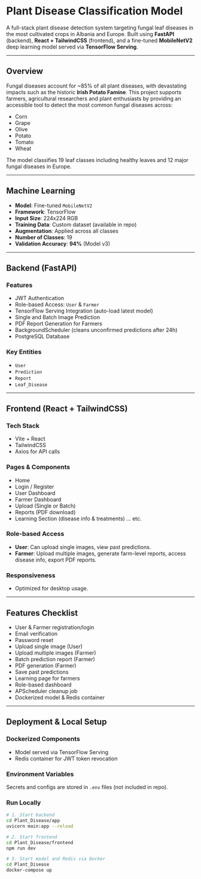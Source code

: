 # Plant Disease Classification Model

A full-stack plant disease detection system targeting fungal leaf diseases in the most cultivated crops in Albania and Europe. Built using **FastAPI** (backend), **React + TailwindCSS** (frontend), and a fine-tuned **MobileNetV2** deep learning model served via **TensorFlow Serving**.

---

##  Overview

Fungal diseases account for ~85% of all plant diseases, with devastating impacts such as the historic **Irish Potato Famine**. This project supports farmers, agricultural researchers and plant enthusiasts by providing an accessible tool to detect the most common fungal diseases across:

- Corn
- Grape
- Olive
- Potato
- Tomato
- Wheat

The model classifies 19 leaf classes including healthy leaves and 12 major fungal diseases in Europe.

---

## Machine Learning

- **Model**: Fine-tuned `MobileNetV2`
- **Framework**: TensorFlow
- **Input Size**: 224x224 RGB
- **Training Data**: Custom dataset (available in repo)
- **Augmentation**: Applied across all classes
- **Number of Classes**: 19
- **Validation Accuracy**: **94%** (Model v3)

---

## Backend (FastAPI)

### Features

- JWT Authentication
- Role-based Access: `User` & `Farmer`
- TensorFlow Serving Integration (auto-load latest model)
- Single and Batch Image Prediction
- PDF Report Generation for Farmers
- BackgroundScheduler (cleans unconfirmed predictions after 24h)
- PostgreSQL Database

### Key Entities

- `User`
- `Prediction`
- `Report`
- `Leaf_Disease`

---

## Frontend (React + TailwindCSS)

### Tech Stack

- Vite + React
- TailwindCSS
- Axios for API calls

### Pages & Components

- Home
- Login / Register
- User Dashboard
- Farmer Dashboard
- Upload (Single or Batch)
- Reports (PDF download)
- Learning Section (disease info & treatments) ... etc.

### Role-based Access

- **User**: Can upload single images, view past predictions.
- **Farmer**: Upload multiple images, generate farm-level reports, access disease info, export PDF reports.

### Responsiveness

- Optimized for desktop usage.

---

## Features Checklist

- User & Farmer registration/login     
- Email verification                  
- Password reset                      
- Upload single image (User)          
- Upload multiple images (Farmer)      
- Batch prediction report (Farmer)     
- PDF generation (Farmer)              
- Save past predictions                
- Learning page for farmers            
- Role-based dashboard                 
- APScheduler cleanup job             
- Dockerized model & Redis container   

---

## Deployment & Local Setup

### Dockerized Components

-  Model served via TensorFlow Serving
-  Redis container for JWT token revocation

### Environment Variables

Secrets and configs are stored in `.env` files (not included in repo).

### Run Locally

```bash
# 1. Start backend
cd Plant_Disease/app
uvicorn main:app --reload

# 2. Start frontend
cd Plant_Disease/frontend
npm run dev

# 3. Start model and Redis via Docker
cd Plant_Disease
docker-compose up
